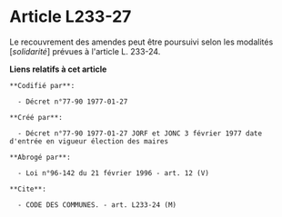 # Article L233-27

Le recouvrement des amendes peut être poursuivi selon les modalités [*solidarité*] prévues à l'article L. 233-24.

**Liens relatifs à cet article**

	**Codifié par**:

	  - Décret n°77-90 1977-01-27

	**Créé par**:

	  - Décret n°77-90 1977-01-27 JORF et JONC 3 février 1977 date d'entrée en vigueur élection des maires

	**Abrogé par**:

	  - Loi n°96-142 du 21 février 1996 - art. 12 (V)

	**Cite**:

	  - CODE DES COMMUNES. - art. L233-24 (M)
